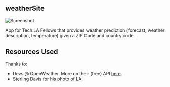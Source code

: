 ## weatherSite

![Screenshot](screenshot.png)

App for Tech.LA Fellows that provides weather prediction (forecast, weather description, temperature) given a ZIP Code and country code. 

## Resources Used

Thanks to:
* Devs @ OpenWeather. More on their (free) API [here](https://openweathermap.org/api).
* Sterling Davis for [his photo of LA](https://unsplash.com/photos/4iXagiKXn3Y).
